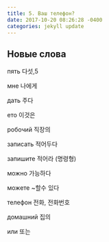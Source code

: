 ```yaml
---
title: 5. Ваш телефон?
date: 2017-10-20 08:26:28 -0400
categories: jekyll update
---
```


## Новые слова

пять 다섯,5

мне 나에게

дать 주다

ето 이것은

робочий 직장의

записать 적어두다

запишите 적어라 (명령형)

можно 가능하다

можете ~할수 있다

телефон 전화, 전화번호

домашний 집의

или 또는



